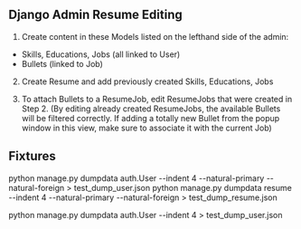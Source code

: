 ## Django Admin Resume Editing

1. Create content in these Models listed on the lefthand side of the admin:

- Skills, Educations, Jobs (all linked to User)
- Bullets (linked to Job)

2. Create Resume and add previously created Skills, Educations, Jobs

3. To attach Bullets to a ResumeJob, edit ResumeJobs that were created in Step 2. (By editing already created ResumeJobs, the available Bullets will be filtered correctly. If adding a totally new Bullet from the popup window in this view, make sure to associate it with the current Job)

## Fixtures

python manage.py dumpdata auth.User --indent 4 --natural-primary --natural-foreign > test_dump_user.json
python manage.py dumpdata resume --indent 4 --natural-primary --natural-foreign > test_dump_resume.json

python manage.py dumpdata auth.User --indent 4 > test_dump_user.json
